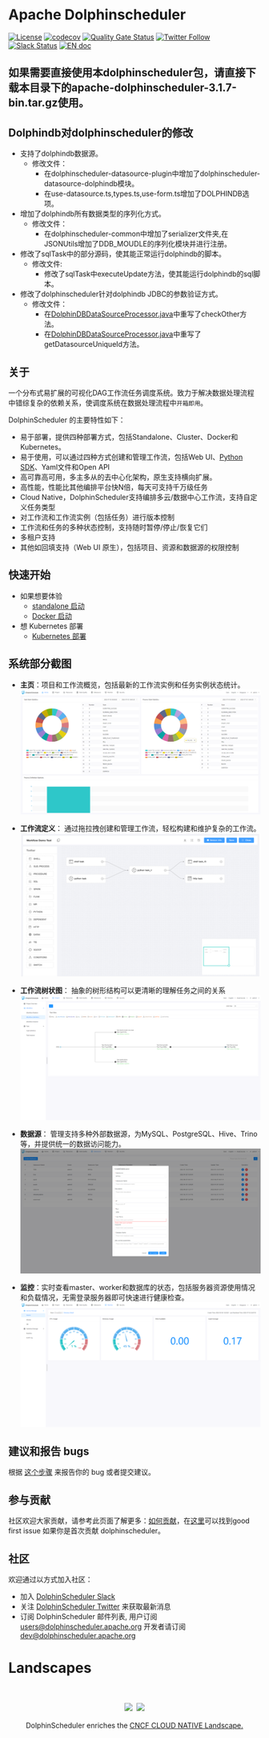 # Apache Dolphinscheduler

[![License](https://img.shields.io/badge/license-Apache%202-4EB1BA.svg)](https://www.apache.org/licenses/LICENSE-2.0.html)
[![codecov](https://codecov.io/gh/apache/dolphinscheduler/branch/dev/graph/badge.svg)](https://codecov.io/gh/apache/dolphinscheduler/branch/dev)
[![Quality Gate Status](https://sonarcloud.io/api/project_badges/measure?project=apache-dolphinscheduler&metric=alert_status)](https://sonarcloud.io/dashboard?id=apache-dolphinscheduler)
[![Twitter Follow](https://img.shields.io/twitter/follow/dolphinschedule.svg?style=social&label=Follow)](https://twitter.com/dolphinschedule)
[![Slack Status](https://img.shields.io/badge/slack-join_chat-white.svg?logo=slack&style=social)](https://s.apache.org/dolphinscheduler-slack)
[![EN doc](https://img.shields.io/badge/document-English-blue.svg)](README.md)

## 如果需要直接使用本dolphinscheduler包，请直接下载本目录下的apache-dolphinscheduler-3.1.7-bin.tar.gz使用。

## Dolphindb对dolphinscheduler的修改

- 支持了dolphindb数据源。
  - 修改文件：
    - 在dolphinscheduler-datasource-plugin中增加了dolphinscheduler-datasource-dolphindb模块。
    - 在use-datasource.ts,types.ts,use-form.ts增加了DOLPHINDB选项。
- 增加了dolphindb所有数据类型的序列化方式。
  - 修改文件：
    - 在dolphinscheduler-common中增加了serializer文件夹,在JSONUtils增加了DDB_MOUDLE的序列化模块并进行注册。
- 修改了sqlTask中的部分源码，使其能正常运行dolphindb的脚本。
  - 修改文件:
    - 修改了sqlTask中executeUpdate方法，使其能运行dolphindb的sql脚本。 
- 修改了dolphinscheduler针对dolphindb JDBC的参数验证方式。
  - 修改文件：
    - 在[DolphinDBDataSourceProcessor.java](dolphinscheduler-datasource-plugin%2Fdolphinscheduler-datasource-dolphindb%2Fsrc%2Fmain%2Fjava%2Forg%2Fapache%2Fdolphinscheduler%2Fplugin%2Fdatasource%2Fdolphindb%2Fparam%2FDolphinDBDataSourceProcessor.java)中重写了checkOther方法。
    - 在[DolphinDBDataSourceProcessor.java](dolphinscheduler-datasource-plugin%2Fdolphinscheduler-datasource-dolphindb%2Fsrc%2Fmain%2Fjava%2Forg%2Fapache%2Fdolphinscheduler%2Fplugin%2Fdatasource%2Fdolphindb%2Fparam%2FDolphinDBDataSourceProcessor.java)中重写了getDatasourceUniqueId方法。


## 关于

一个分布式易扩展的可视化DAG工作流任务调度系统。致力于解决数据处理流程中错综复杂的依赖关系，使调度系统在数据处理流程中`开箱即用`。

DolphinScheduler 的主要特性如下：

- 易于部署，提供四种部署方式，包括Standalone、Cluster、Docker和Kubernetes。
- 易于使用，可以通过四种方式创建和管理工作流，包括Web UI、[Python SDK](https://dolphinscheduler.apache.org/python/main/index.html)、Yaml文件和Open API
- 高可靠高可用，多主多从的去中心化架构，原生支持横向扩展。
- 高性能，性能比其他编排平台快N倍，每天可支持千万级任务
- Cloud Native，DolphinScheduler支持编排多云/数据中心工作流，支持自定义任务类型
- 对工作流和工作流实例（包括任务）进行版本控制
- 工作流和任务的多种状态控制，支持随时暂停/停止/恢复它们
- 多租户支持
- 其他如回填支持（Web UI 原生），包括项目、资源和数据源的权限控制

## 快速开始

- 如果想要体验
    - [standalone 启动](https://dolphinscheduler.apache.org/zh-cn/docs/3.1.5/guide/installation/standalone)
    - [Docker 启动](https://dolphinscheduler.apache.org/zh-cn/docs/3.1.5/guide/start/docker)
- 想 Kubernetes 部署
    - [Kubernetes 部署](https://dolphinscheduler.apache.org/zh-cn/docs/3.1.5/guide/installation/kubernetes)

## 系统部分截图

* **主页**：项目和工作流概览，包括最新的工作流实例和任务实例状态统计。
![home](images/home.png)

* **工作流定义**： 通过拖拉拽创建和管理工作流，轻松构建和维护复杂的工作流。
![workflow-definition](images/workflow-definition.png)

* **工作流树状图**： 抽象的树形结构可以更清晰的理解任务之间的关系
![workflow-tree](images/workflow-tree.png)

* **数据源**： 管理支持多种外部数据源，为MySQL、PostgreSQL、Hive、Trino等，并提供统一的数据访问能力。
![data-source](images/data-source.png)

* **监控**：实时查看master、worker和数据库的状态，包括服务器资源使用情况和负载情况，无需登录服务器即可快速进行健康检查。
![monitor](images/monitor.png)

## 建议和报告 bugs

根据 [这个步骤](https://github.com/apache/dolphinscheduler/issues/new/choose) 来报告你的 bug 或者提交建议。

## 参与贡献

社区欢迎大家贡献，请参考此页面了解更多：[如何贡献](docs/docs/zh/contribute/join/contribute.md)，在[这里](https://github.com/apache/dolphinscheduler/contribute)可以找到good first issue
如果你是首次贡献 dolphinscheduler。

## 社区

欢迎通过以方式加入社区：

- 加入 [DolphinScheduler Slack](https://s.apache.org/dolphinscheduler-slack)
- 关注 [DolphinScheduler Twitter](https://twitter.com/dolphinschedule) 来获取最新消息
- 订阅 DolphinScheduler 邮件列表, 用户订阅 users@dolphinscheduler.apache.org 开发者请订阅 dev@dolphinscheduler.apache.org

# Landscapes

<p align="center">
<br/><br/>
<img src="https://landscape.cncf.io/images/left-logo.svg" width="150"/>&nbsp;&nbsp;<img src="https://landscape.cncf.io/images/right-logo.svg" width="200"/>
<br/><br/>
DolphinScheduler enriches the <a href="https://landscape.cncf.io/?landscape=observability-and-analysis&license=apache-license-2-0">CNCF CLOUD NATIVE Landscape.</a >

</p >
